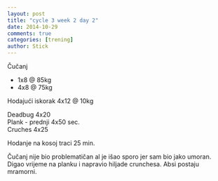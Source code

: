 ```yaml
---
layout: post
title: "cycle 3 week 2 day 2"
date: 2014-10-29
comments: true
categories: [trening]
author: Stick
---
```


Čučanj  
- 1x8 @ 85kg  
- 4x8 @ 75kg  

Hodajući iskorak 4x12 @ 10kg  

Deadbug 4x20  
Plank - prednji 4x50 sec.  
Cruches 4x25  

Hodanje na kosoj traci 25 min.  

Čučanj nije bio problematičan al je išao sporo jer sam bio jako umoran. Digao vrijeme na planku i napravio hiljade crunchesa. Absi postaju mramorni.
